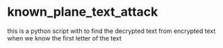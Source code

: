 # known_plane_text_attack
this is a python script with to find the decrypted text from encrypted text when we know the first letter of the text
